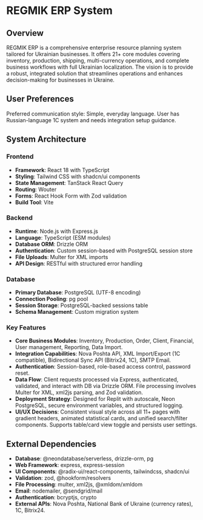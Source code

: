 # REGMIK ERP System

## Overview
REGMIK ERP is a comprehensive enterprise resource planning system tailored for Ukrainian businesses. It offers 21+ core modules covering inventory, production, shipping, multi-currency operations, and complete business workflows with full Ukrainian localization. The vision is to provide a robust, integrated solution that streamlines operations and enhances decision-making for businesses in Ukraine.

## User Preferences
Preferred communication style: Simple, everyday language.
User has Russian-language 1C system and needs integration setup guidance.

## System Architecture

### Frontend
- **Framework**: React 18 with TypeScript
- **Styling**: Tailwind CSS with shadcn/ui components
- **State Management**: TanStack React Query
- **Routing**: Wouter
- **Forms**: React Hook Form with Zod validation
- **Build Tool**: Vite

### Backend
- **Runtime**: Node.js with Express.js
- **Language**: TypeScript (ESM modules)
- **Database ORM**: Drizzle ORM
- **Authentication**: Custom session-based with PostgreSQL session store
- **File Uploads**: Multer for XML imports
- **API Design**: RESTful with structured error handling

### Database
- **Primary Database**: PostgreSQL (UTF-8 encoding)
- **Connection Pooling**: pg pool
- **Session Storage**: PostgreSQL-backed sessions table
- **Schema Management**: Custom migration system

### Key Features
- **Core Business Modules**: Inventory, Production, Order, Client, Financial, User management, Reporting, Data Import.
- **Integration Capabilities**: Nova Poshta API, XML Import/Export (1C compatible), Bidirectional Sync API (Bitrix24, 1C), SMTP Email.
- **Authentication**: Session-based, role-based access control, password reset.
- **Data Flow**: Client requests processed via Express, authenticated, validated, and interact with DB via Drizzle ORM. File processing involves Multer for XML, xml2js parsing, and Zod validation.
- **Deployment Strategy**: Designed for Replit with autoscale, Neon PostgreSQL, secure environment variables, and structured logging.
- **UI/UX Decisions**: Consistent visual style across all 11+ pages with gradient headers, animated statistical cards, and unified search/filter components. Supports table/card view toggle and persists user settings.

## External Dependencies
- **Database**: @neondatabase/serverless, drizzle-orm, pg
- **Web Framework**: express, express-session
- **UI Components**: @radix-ui/react-components, tailwindcss, shadcn/ui
- **Validation**: zod, @hookform/resolvers
- **File Processing**: multer, xml2js, @xmldom/xmldom
- **Email**: nodemailer, @sendgrid/mail
- **Authentication**: bcryptjs, crypto
- **External APIs**: Nova Poshta, National Bank of Ukraine (currency rates), 1C, Bitrix24.